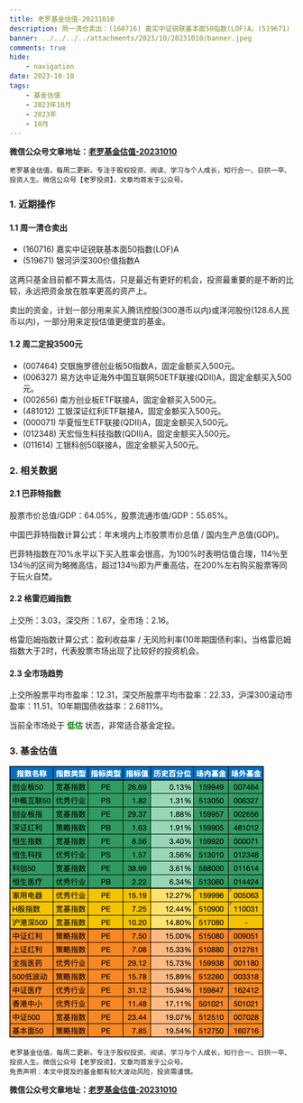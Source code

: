 ```yaml
---
title: 老罗基金估值-20231010
description: 周一清仓卖出：(160716) 嘉实中证锐联基本面50指数(LOF)A。(519671) 银河沪深300价值指数A。这两只基金目前都不算太高估，只是最近有更好的机会，投资最重要的是不断的比较，永远把资金放在胜率更高的资产上。这两只基金目前都不算太高估，只是最近有更好的机会，投资最重要的是不断的比较，永远把资金放在胜率更高的资产上。
banner: ../../../../attachments/2023/10/20231010/banner.jpeg
comments: true
hide:
    - navigation
date: 2023-10-10
tags:
    - 基金估值
    - 2023年10月
    - 2023年
    - 10月
---
```


__微信公众号文章地址：[老罗基金估值-20231010](https://mp.weixin.qq.com/s/cc8t1L3o_tD7SgUgEEgyvA)__

```
老罗基金估值，每周二更新。专注于股权投资、阅读、学习与个人成长，知行合一、日拱一卒、投资人生。微信公众号【老罗投资】，文章均首发于公众号。
```

### 1. 近期操作

#### 1.1 周一清仓卖出

+ (160716) 嘉实中证锐联基本面50指数(LOF)A
+ (519671) 银河沪深300价值指数A

这两只基金目前都不算太高估，只是最近有更好的机会，投资最重要的是不断的比较，永远把资金放在胜率更高的资产上。

卖出的资金，计划一部分用来买入腾讯控股(300港币以内)或洋河股份(128.6人民币以内)，一部分用来定投估值更便宜的基金。

#### 1.2 周二定投3500元

+ (007464) 交银施罗德创业板50指数A，固定金额买入500元。
+ (006327) 易方达中证海外中国互联网50ETF联接(QDII)A，固定金额买入500元。
+ (002656) 南方创业板ETF联接A，固定金额买入500元。
+ (481012) 工银深证红利ETF联接A，固定金额买入500元。
+ (000071) 华夏恒生ETF联接(QDII)A，固定金额买入500元。
+ (012348) 天宏恒生科技指数(QDII)A，固定金额买入500元。
+ (011614) 工银科创50联接A，固定金额买入500元。

### 2. 相关数据

#### 2.1 巴菲特指数

股票市价总值/GDP：64.05%，股票流通市值/GDP：55.65%。

中国巴菲特指数计算公式：年末境内上市股票市价总值 / 国内生产总值(GDP)。

巴菲特指数在70%水平以下买入胜率会很高，为100%时表明估值合理，114％至134％的区间为略微高估，超过134％即为严重高估，在200%左右购买股票等同于玩火自焚。

#### 2.2 格雷厄姆指数

上交所：3.03，深交所：1.67，全市场：2.16。

格雷厄姆指数计算公式：盈利收益率 / 无风险利率(10年期国债利率)。当格雷厄姆指数大于2时，代表股票市场出现了比较好的投资机会。

#### 2.3 全市场趋势

上交所股票平均市盈率：12.31，深交所股票平均市盈率：22.33，沪深300滚动市盈率：11.51，10年期国债收益率：2.6811%。

当前全市场处于 <strong style="color:green;">低估</strong> 状态，非常适合基金定投。

### 3. 基金估值

![低估值指数基金(当前估值便宜适合定投)](../../../attachments/2023/10/20231010/1.png)

```
老罗基金估值，每周二更新。专注于股权投资、阅读、学习与个人成长，知行合一、日拱一卒、投资人生。微信公众号【老罗投资】，文章均首发于公众号。
免责声明：本文中提及的基金都有较大波动风险，投资需谨慎。
```

__微信公众号文章地址：[老罗基金估值-20231010](https://mp.weixin.qq.com/s/cc8t1L3o_tD7SgUgEEgyvA)__